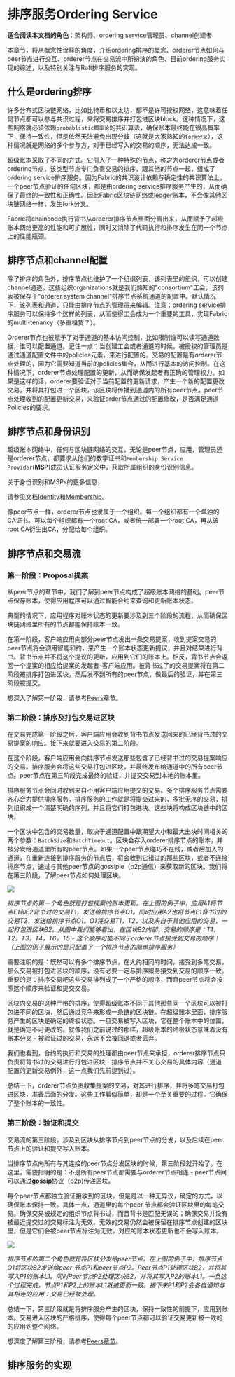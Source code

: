 # 排序服务Ordering Service

**适合阅读本文档的角色**：架构师、ordering service管理员、channel创建者

本章节，将从概念性诠释的角度，介绍ordering排序的概念、orderer节点如何与peer节点进行交互、orderer节点在交易流中所扮演的角色、目前ordering服务实现的综述，以及特别关注与Raft排序服务的实现。

## 什么是ordering排序

许多分布式区块链网络，比如比特币和以太坊，都不是许可授权网络，这意味着任何节点都可以参与共识过程，来将交易排序并打包进区块block。这种情况下，这些网络就必须依赖`probablistic概率论`的共识算法，确保账本最终能在很高概率下，保持一致性，但是依然无法避免出现分歧（这就是大家熟知的`fork分叉`），这种情况就是网络的多个参与方，对于已经写入的交易的顺序，无法达成一致。

超级账本采取了不同的方式。它引入了一种特殊的节点，称之为orderer节点或者ordering节点，该类型节点专门负责交易的排序，跟其他的节点一起，组成了ordering service排序服务。因为Fabric的共识设计依赖与确定性的共识算法上，一个peer节点验证的任何区块，都是由ordering service排序服务产生的，从而确保了最终的一致性和正确性。因此Fabric区块链网络或ledger账本，不会像其他区块链网络一样，发生fork分叉。

Fabric将chaincode执行背书从orderer排序节点里面分离出来，从而赋予了超级账本网络更高的性能和可扩展性，同时又消除了代码执行和排序发生在同一个节点上的性能瓶颈。

## 排序节点和channel配置

除了排序的角色外，排序节点也维护了一个组织列表，该列表里的组织，可以创建channel通道。这些组织organizations就是我们熟知的"consortium"工会，该列表被保存于"orderer system channel"排序节点系统通道的配置中。默认情况下，该列表和通道，只能由排序节点的管理员来编辑。注意：ordering service排序服务可以保持多个这样的列表，从而使得工会成为一个重要的工具，实现Fabric的multi-tenancy（多重租赁？）。

Orderer节点也被赋予了对于通道的基本访问控制，比如限制谁可以读写通道数据，谁可以配置通道。记住一点：当创建工会或者通道的时候，被授权的管理员是通过通道配置文件中的policies元素，来进行配置的。交易的配置是有orderer节点处理的，因为它需要知道当前的policies集合，从而进行基本的访问控制。在这种情况下，orderer节点处理配置的更新，从而确保发起者有正确的管理权力。如果是这样的话，orderer要验证对于当前配置的更新请求，产生一个新的配置更改交易，并将其打包进一个区块，该区块将传播到通道内的所有peer节点。peer节点处理收到的配置更新交易，来验证order节点通过的配置修改，是否满足通道Policies的要求。

## 排序节点和身份识别

超级账本网络中，任何与区块链网络的交互，无论是peer节点，应用，管理员还是orderer节点，都要求从他们的数字证书和`Membership Service Provider`(**MSP**)成员认证服务定义中，获取所属组织的身份识别信息。

关于身份识别和MSPs的更多信息，

请参见文档[Identity](identity.html)和[Membership](membership.html)。

像peer节点一样，orderer节点也隶属于一个组织。每一个组织都有一个单独的CA证书。可以每个组织都有一个root CA，或者统一部署一个root CA，再从该root CA衍生出CA，分配给每个组织。

## 排序节点和交易流

### 第一阶段：Proposal提案

从peer节点的章节中，我们了解到peer节点构成了超级账本网络的基础。peer节点保存账本，使得应用程序可以通过智能合约来查询和更新账本状态。

典型的情况下，应用程序对账本状态的更新要涉及到三个阶段的流程，从而确保区块链网络里所有的节点都能保持账本一致。

在第一阶段，客户端应用向部分peer节点发出一条交易提案，收到提案交易的peer节点将会调用智能和约，来产生一个账本状态更新提议，并且对结果进行背书。背书节点并不将这个提议的更新，应用到它们的账本上。相反，背书节点会返回一个提案的相应给提案的发起者-客户端应用。被背书过了的交易提案将在第二阶段被排序打包进区块，然后发不到所有的peer节点，做最后的验证，并在第三阶段被提交。

想深入了解第一阶段，请参考[Peers](https://hyperledger-fabric.readthedocs.io/en/release-1.4/peers/peers.html#phase-1-proposal)章节。

### 第二阶段：排序及打包交易进区块

在交易完成第一阶段之后，客户端应用会收到背书节点发送回来的已经背书过的交易提案的响应。接下来就要进入交易的第二阶段。

在这个阶段，客户端应用会向排序节点发送那些包含了已经背书过的交易提案响应的交易。排序服务会将这些交易打包进区块，并最终发布给通道中的所有peer节点。peer节点在第三阶段完成最终的验证，并提交交易到本地的账本里。

排序服务节点会同时收到来自不用客户端应用提交的交易。多个排序服务节点需要齐心合力提供排序服务。排序服务的工作就是将提交过来的，多批无序的交易，排列组织成一个清楚明确的序列，并且将它们打包进块。这些块将构成区块链中的区块。

一个区块中包含的交易数量，取决于通道配置中跟期望大小和最大出块时间相关的两个参数：`BatchSize`和`BatchTimeout`。区块会存入orderer排序节点的账本，并被分发给通道里所有的peer节点。如果一个peer节点碰巧不在线，或者后加入的通道，在重新连接到排序服务的节点后，将会收到它错过的那些区块，或者不连接排序节点，通过与其他peer节点的gossiple（p2p通信）来获取新的区块。我们将在第三阶段，了解peer节点如何处理区块。

![](https://hyperledger-fabric.readthedocs.io/en/release-1.4/_images/orderer.diagram.1.png)

_排序节点的第一个角色就是打包提案的账本更新。在上图的例子中，应用A1将节点E1和E2背书过的交易T1，发送给排序节点O1。同时应用A2也将节点E1背书过的交易T2，发送给排序节点O1。O1将交易T1，T2，以及来自于其他应用的交易，一起打包进区块B2。从图中我们能够看出，在区块B2内部，交易的顺序是：T1，T2，T3，T4，T6，T5 - 这个顺序可能不同于orderer节点接受到交易的顺序！（上图的例子展示的是只配置了一个排序节点的简单排序服务）_

需要注明的是：既然可以有多个排序节点，在大约相同的时间，接受到多笔交易，那么交易被打包进区块的顺序，没有必要一定与排序服务接受到交易的顺序一致。重要的是：排序交易吧这些交易排列成了一个严格的顺序，而且peer节点将会按照这个顺序来验证和提交交易。

区块内交易的这种严格的排序，使得超级账本不同于其他那些同一个区块可以被打包进不同的区块，然后通过竞争来形成一条链的区块链。在超级账本里面，排序服务产生的区块是确定的终极状态。一旦交易被写入区块，它在整个账本中的位置，就是确定不可更改的。就像我们之前说过的那样，超级账本的终极状态意味着没有账本分叉 - 被验证过的交易，永远不会被回退或者丢弃。

我们也看到，合约的执行和交易的处理都由peer节点来承担，orderer排序节点只负责将背书过的交易进行打包进区块 - 排序节点并不关心交易的具体内容（通道配置的更新交易例外，这一点我们先前提到过）。

总结一下，orderer节点负责收集提案的交易，对其进行排序，并将多笔交易打包进区块，准备后面的分发。这些工作看似简单，却是一个至关重要的过程。它确保了整个账本的一致性。

### 第三阶段：验证和提交

交易流的第三阶段，涉及到区块从排序节点到peer节点的分发，以及后续在peer节点上的验证和提交写入账本。

当排序节点向所有与其连接的peer节点分发区块的时候，第三阶段就开始了。在这里，需要指明的是：不是所有peer节点都需要与orderer节点相连 - peer节点间可以通过[**gossip**](https://hyperledger-fabric.readthedocs.io/en/release-1.4/gossip.html)协议（p2p)传递区块。

每个peer节点都独立验证接收到的区块，但是是以一种无异议，确定的方式，以确保账本保持一致。具体一点，通道里的每个peer 节点都会验证区块里的每笔交易。确保交易被规定的组织节点背书过，而且背书是匹配无误的；确保交易并没有被最近提交过的交易标注为无效。无效的交易仍然会被保留在排序节点创建的区块里，但是它们会被peer节点标注为无效，对应的账本状态更新也不会写入账本。

![](https://hyperledger-fabric.readthedocs.io/en/release-1.4/_images/orderer.diagram.2.png)

_排序节点的第二个角色就是将区块分发给peer节点。在上图的例子中，排序节点O1将区块B2发送给peer 节点P1和peer节点P2。Peer节点P1处理区块B2，并将其写入P1的账本L1。同时Peer节点P2处理区块B2，并将其写入P2的账本L1。一旦这个过程完成，节点P1和P2上的账本L1就被更新一致。接下来P1和P2会各自通知与其相连的应用：交易已经被处理。_

总结一下，第三阶段就是将排序服务产生的区块，保持一致性的前提下，应用到账本。交易进入区块的严格排序，使得每个peer节点都可以验证交易更新被一致的的应用到整个网络。

想深度了解第三阶段，请参考[Peers章节](peers.html)。

## 排序服务的实现

